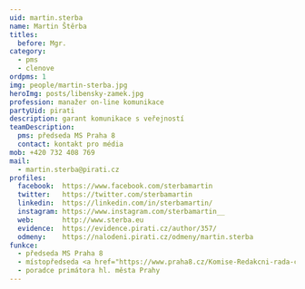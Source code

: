 ```yaml
---
uid: martin.sterba
name: Martin Štěrba
titles:
  before: Mgr.
category:
  - pms
  - clenove
ordpms: 1
img: people/martin-sterba.jpg
heroImg: posts/libensky-zamek.jpg
profession: manažer on-line komunikace
partyUid: pirati
description: garant komunikace s veřejností
teamDescription:
  pms: předseda MS Praha 8
  contact: kontakt pro média
mob: +420 732 408 769
mail:
  - martin.sterba@pirati.cz
profiles:
  facebook:  https://www.facebook.com/sterbamartin
  twitter:   https://twitter.com/sterbamartin
  linkedin:  https://linkedin.com/in/sterbamartin/
  instagram: https://www.instagram.com/sterbamartin__
  web:       http://www.sterba.eu
  evidence:  https://evidence.pirati.cz/author/357/
  odmeny:    https://nalodeni.pirati.cz/odmeny/martin.sterba
funkce:
  - předseda MS Praha 8
  - místopředseda <a href="https://www.praha8.cz/Komise-Redakcni-rada-casopisu-Osmicka-2018-2022.html">Redakční rady časopisu Osmička</a>
  - poradce primátora hl. města Prahy
---
```


